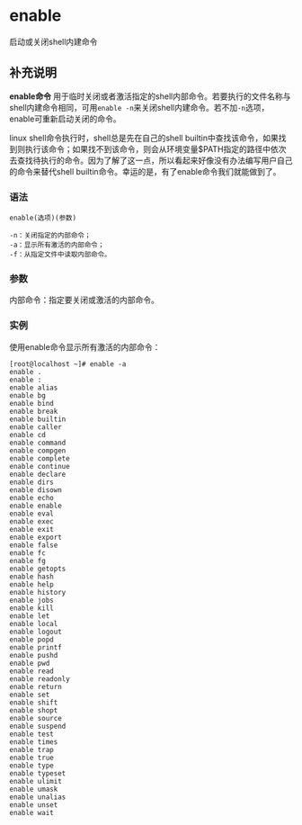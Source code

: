 enable
===

启动或关闭shell内建命令

## 补充说明

**enable命令** 用于临时关闭或者激活指定的shell内部命令。若要执行的文件名称与shell内建命令相同，可用`enable -n`来关闭shell内建命令。若不加`-n`选项，enable可重新启动关闭的命令。

linux shell命令执行时，shell总是先在自己的shell builtin中查找该命令，如果找到则执行该命令；如果找不到该命令，则会从环境变量$PATH指定的路径中依次去查找待执行的命令。因为了解了这一点，所以看起来好像没有办法编写用户自己的命令来替代shell builtin命令。幸运的是，有了enable命令我们就能做到了。

### 语法  

```
enable(选项)(参数)
```

  

```
-n：关闭指定的内部命令；
-a：显示所有激活的内部命令；
-f：从指定文件中读取内部命令。
```

### 参数  

内部命令：指定要关闭或激活的内部命令。

### 实例  

使用enable命令显示所有激活的内部命令：

```
[root@localhost ~]# enable -a
enable .
enable :
enable alias
enable bg
enable bind
enable break
enable builtin
enable caller
enable cd
enable command
enable compgen
enable complete
enable continue
enable declare
enable dirs
enable disown
enable echo
enable enable
enable eval
enable exec
enable exit
enable export
enable false
enable fc
enable fg
enable getopts
enable hash
enable help
enable history
enable jobs
enable kill
enable let
enable local
enable logout
enable popd
enable printf
enable pushd
enable pwd
enable read
enable readonly
enable return
enable set
enable shift
enable shopt
enable source
enable suspend
enable test
enable times
enable trap
enable true
enable type
enable typeset
enable ulimit
enable umask
enable unalias
enable unset
enable wait
```


